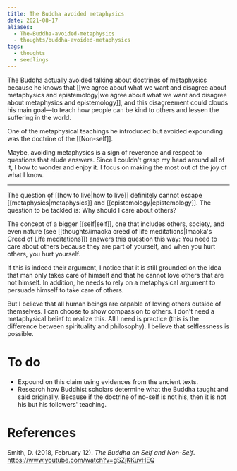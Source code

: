 ```yaml
---
title: The Buddha avoided metaphysics
date: 2021-08-17
aliases:
  - The-Buddha-avoided-metaphysics
  - thoughts/buddha-avoided-metaphysics
tags:
  - thoughts
  - seedlings
---
```

The Buddha actually avoided talking about doctrines of metaphysics because he knows that [[we agree about what we want and disagree about metaphysics and epistemology|we agree about what we want and disagree about metaphysics and epistemology]], and this disagreement could clouds his main goal—to teach how people can be kind to others and lessen the suffering in the world.

One of the metaphysical teachings he introduced but avoided expounding was the doctrine of the [[Non-self]].

Maybe, avoiding metaphysics is a sign of reverence and respect to questions that elude answers. Since I couldn't grasp my head around all of it, I bow to wonder and enjoy it. I focus on making the most out of the joy of what I know.

***
The question of [[how to live|how to live]] definitely cannot escape [[metaphysics|metaphysics]] and [[epistemology|epistemology]]. The question to be tackled is: Why should I care about others?

The concept of a bigger [[self|self]], one that includes others, society, and even nature (see [[thoughts/imaoka creed of life meditations|Imaoka's Creed of Life meditations]]) answers this question this way: You need to care about others because they are part of yourself, and when you hurt others, you hurt yourself.

If this is indeed their argument, I notice that it is still grounded on the idea that man only takes care of himself and that he cannot love others that are not himself. In addition, he needs to rely on a metaphysical argument to persuade himself to take care of others.

But I believe that all human beings are capable of loving others outside of themselves. I can choose to show compassion to others. I don't need a metaphysical belief to realize this. All I need is practice (this is the difference between spirituality and philosophy). I believe that selflessness is possible.

# To do

- Expound on this claim using evidences from the ancient texts.
- Research how Buddhist scholars determine what the Buddha taught and said originally. Because if the doctrine of no-self is not his, then it is not his but his followers' teaching.

# References

Smith, D. (2018, February 12). *The Buddha on Self and Non-Self*. https://www.youtube.com/watch?v=gSZjKKuvHEQ

